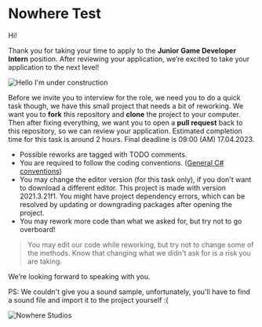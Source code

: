 # Nowhere Test
Hi!

Thank you for taking your time to apply to the  **Junior Game Developer Intern** position. After reviewing your application, we’re excited to take your application to the next level!

![Hello I'm under construction](https://static.wixstatic.com/media/2abc1d_3dac9676f465452abdd8ea28560db679~mv2.png/v1/fill/w_200,h_200,al_c,q_85,usm_0.66_1.00_0.01,enc_auto/steampunk_t%C3%BCccar.png)

Before we invite you to interview for the role, we need you to do a quick task though, we have this small project that needs a bit of reworking. We want you to **fork** this repository and **clone** the project to your computer. Then after fixing everything, we want you to open a **pull request** back to this repository, so we can review your application. Estimated completion time for this task is around 2 hours. Final deadline is 09:00 (AM) 17.04.2023.

- Possible reworks are tagged with TODO comments.
- You are required to follow the coding conventions. ([General C# conventions](https://learn.microsoft.com/en-us/dotnet/csharp/fundamentals/coding-style/coding-conventions))
- You may change the editor version (for this task only), if you don't want to download a different editor. This project is made with version 2021.3.21f1. You might have project dependency errors, which can be resolved by updating or downgrading packages after opening the project.
- You may rework more code than what we asked for, but try not to go overboard!
> You may edit our code while reworking, but try not to change some of the methods. Know that changing what we didn't ask for is a risk you are taking.

We’re looking forward to speaking with you.

PS: We couldn't give you a sound sample, unfortunately, you'll have to find a sound file and import it to the project yourself :(

![Nowhere Studios](https://static.wixstatic.com/media/c5642c_362ec592a0ce47a29f81cd1a17b3651e~mv2.png/v1/fill/w_208,h_60,al_c,q_85,usm_0.66_1.00_0.01,enc_auto/c5642c_362ec592a0ce47a29f81cd1a17b3651e~mv2.png)
